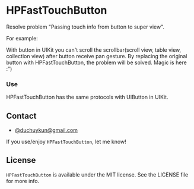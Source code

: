 # HPFastTouchButton
Resolve problem "Passing touch info from button to super view".

For example:

With button in UIKit you can't scroll the scrollbar(scroll view, table view, collection view) after button receive pan gesture. By replacing the original button with HPFastTouchButton, the problem will be solved.
Magic is here :")

### Use

HPFastTouchButton has the same protocols with UIButton in UIKit.

## Contact

- [@duchuykun@gmail.com](http://facebook.com/huyphams)

If you use/enjoy `HPFastTouchButton`, let me know!

## License

`HPFastTouchButton` is available under the MIT license. See the LICENSE file for more info.
